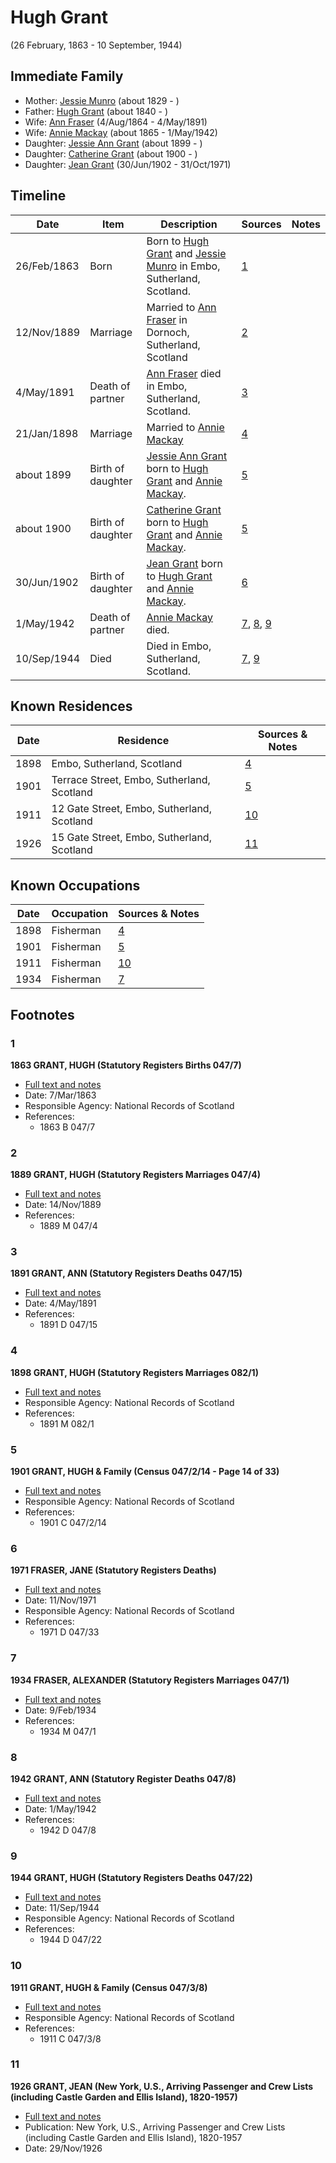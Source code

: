 ﻿---
layout: person
subject_key: i31066628
permalink: /people/i31066628
---

# Hugh Grant
(26 February, 1863 - 10 September, 1944)

## Immediate Family

* Mother: [Jessie Munro](./@41510480@-jessie-munro-b1829-d.md) (about 1829 - )
* Father: [Hugh Grant](./@34164542@-hugh-grant-b1840-d.md) (about 1840 - )
* Wife: [Ann Fraser](./@83535990@-ann-fraser-b1864-8-4-d1891-5-4.md) (4/Aug/1864 - 4/May/1891)
* Wife: [Annie Mackay](./@503334@-annie-mackay-b1865-d1942-5-1.md) (about 1865 - 1/May/1942)
* Daughter: [Jessie Ann Grant](./@15036054@-jessie-ann-grant-b1899-d.md) (about 1899 - )
* Daughter: [Catherine Grant](./@5052852@-catherine-grant-b1900-d.md) (about 1900 - )
* Daughter: [Jean Grant](./@81075921@-jean-grant-b1902-6-30-d1971-10-31.md) (30/Jun/1902 - 31/Oct/1971)

## Timeline

Date | Item | Description | Sources | Notes
---|---|---|---|---
26/Feb/1863 | Born | Born to [Hugh Grant](./@34164542@-hugh-grant-b1840-d.md) and [Jessie Munro](./@41510480@-jessie-munro-b1829-d.md) in Embo, Sutherland, Scotland. | [1](#1) | 
12/Nov/1889 | Marriage | Married to [Ann Fraser](./@83535990@-ann-fraser-b1864-8-4-d1891-5-4.md) in Dornoch, Sutherland, Scotland | [2](#2) | 
4/May/1891 | Death of partner | [Ann Fraser](./@83535990@-ann-fraser-b1864-8-4-d1891-5-4.md) died in Embo, Sutherland, Scotland. | [3](#3) | 
21/Jan/1898 | Marriage | Married to [Annie Mackay](./@503334@-annie-mackay-b1865-d1942-5-1.md)  | [4](#4) | 
about 1899 | Birth of daughter | [Jessie Ann Grant](./@15036054@-jessie-ann-grant-b1899-d.md) born to [Hugh Grant](./@31066628@-hugh-grant-b1863-2-26-d1944-9-10.md) and [Annie Mackay](./@503334@-annie-mackay-b1865-d1942-5-1.md). | [5](#5) | 
about 1900 | Birth of daughter | [Catherine Grant](./@5052852@-catherine-grant-b1900-d.md) born to [Hugh Grant](./@31066628@-hugh-grant-b1863-2-26-d1944-9-10.md) and [Annie Mackay](./@503334@-annie-mackay-b1865-d1942-5-1.md). | [5](#5) | 
30/Jun/1902 | Birth of daughter | [Jean Grant](./@81075921@-jean-grant-b1902-6-30-d1971-10-31.md) born to [Hugh Grant](./@31066628@-hugh-grant-b1863-2-26-d1944-9-10.md) and [Annie Mackay](./@503334@-annie-mackay-b1865-d1942-5-1.md). | [6](#6) | 
1/May/1942 | Death of partner | [Annie Mackay](./@503334@-annie-mackay-b1865-d1942-5-1.md) died. | [7](#7), [8](#8), [9](#9) | 
10/Sep/1944 | Died | Died in Embo, Sutherland, Scotland. | [7](#7), [9](#9) | 

## Known Residences

Date | Residence | Sources & Notes
---|---|---
1898 | Embo, Sutherland, Scotland | [4](#4)
1901 | Terrace Street, Embo, Sutherland, Scotland | [5](#5)
1911 | 12 Gate Street, Embo, Sutherland, Scotland | [10](#10)
1926 | 15 Gate Street, Embo, Sutherland, Scotland | [11](#11)

## Known Occupations

Date | Occupation | Sources & Notes
---|---|---
1898 | Fisherman | [4](#4)
1901 | Fisherman | [5](#5)
1911 | Fisherman | [10](#10)
1934 | Fisherman | [7](#7)

## Footnotes

### 1

**1863 GRANT, HUGH (Statutory Registers Births 047/7)**

* [Full text and notes](../sources/@48209885@-1863-grant,-hugh-statutory-registers-births-047-7-.md)
* Date: 7/Mar/1863
* Responsible Agency: National Records of Scotland
* References: 
  * 1863 B 047/7

### 2

**1889 GRANT, HUGH (Statutory Registers Marriages 047/4)**

* [Full text and notes](../sources/@28842912@-1889-grant,-hugh-statutory-registers-marriages-047-4-.md)
* Date: 14/Nov/1889
* References: 
  * 1889 M 047/4

### 3

**1891 GRANT, ANN (Statutory Registers Deaths 047/15)**

* [Full text and notes](../sources/@41184548@-1891-grant,-ann-statutory-registers-deaths-047-15-.md)
* Date: 4/May/1891
* References: 
  * 1891 D 047/15

### 4

**1898 GRANT, HUGH (Statutory Registers Marriages 082/1)**

* [Full text and notes](../sources/@20178986@-1898-grant,-hugh-statutory-registers-marriages-082-1-.md)
* Responsible Agency: National Records of Scotland
* References: 
  * 1891 M 082/1

### 5

**1901 GRANT, HUGH & Family (Census 047/2/14 - Page 14 of 33)**

* [Full text and notes](../sources/@46511104@-1901-grant,-hugh-&-family-census-047-2-14-page-14-of-33-.md)
* Responsible Agency: National Records of Scotland
* References: 
  * 1901 C 047/2/14

### 6

**1971 FRASER, JANE (Statutory Registers Deaths)**

* [Full text and notes](../sources/@1019660@-1971-fraser,-jane-statutory-registers-deaths-.md)
* Date: 11/Nov/1971
* Responsible Agency: National Records of Scotland
* References: 
  * 1971 D 047/33

### 7

**1934 FRASER, ALEXANDER (Statutory Registers Marriages 047/1)**

* [Full text and notes](../sources/@26939640@-1934-fraser,-alexander-statutory-registers-marriages-047-1-.md)
* Date: 9/Feb/1934
* References: 
  * 1934 M 047/1

### 8

**1942 GRANT, ANN (Statutory Register Deaths 047/8)**

* [Full text and notes](../sources/@46438216@-1942-grant,-ann-statutory-register-deaths-047-8-.md)
* Date: 1/May/1942
* References: 
  * 1942 D 047/8

### 9

**1944 GRANT, HUGH (Statutory Registers Deaths 047/22)**

* [Full text and notes](../sources/@85308993@-1944-grant,-hugh-statutory-registers-deaths-047-22-.md)
* Date: 11/Sep/1944
* Responsible Agency: National Records of Scotland
* References: 
  * 1944 D 047/22

### 10

**1911 GRANT, HUGH & Family (Census 047/3/8)**

* [Full text and notes](../sources/@72011177@-1911-grant,-hugh-&-family-census-047-3-8-.md)
* Responsible Agency: National Records of Scotland
* References: 
  * 1911 C 047/3/8

### 11

**1926 GRANT, JEAN (New York, U.S., Arriving Passenger and Crew Lists (including Castle Garden and Ellis Island), 1820-1957)**

* [Full text and notes](../sources/@98745737@-1926-grant,-jean-new-york,-u.s.,-arriving-passenger-and-crew-lists-including-castle-garden-and-elli….md)
* Publication: New York, U.S., Arriving Passenger and Crew Lists (including Castle Garden and Ellis Island), 1820-1957
* Date: 29/Nov/1926

